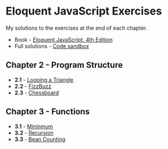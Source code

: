 # Eloquent JavaScript Exercises

My solutions to the exercises at the end of each chapter.

- Book - [Eloquent JavaScript, 4th Edition](https://eloquentjavascript.net/index.html)
- Full solutions - [Code sandbox](https://eloquentjavascript.net/code)

## Chapter 2 - Program Structure

- **2.1** - [Looping a Triangle](02-program-structure/2-1-looping-a-triangle.js)
- **2.2** - [FizzBuzz](02-program-structure/2-1-fizzbuzz.js)
- **2.3** - [Chessboard](02-program-structure/2-1-chessboard.js)

## Chapter 3 - Functions

- **3.1** - [Mininmum](03-functions/3-1-minimum.js)
- **3.2** - [Recursion](03-functions/3-2-recursion.js)
- **3.3** - [Bean Counting](03-functions/3-3-bean-counting.js)
